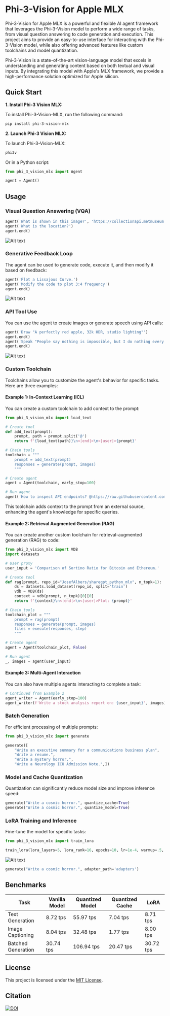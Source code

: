 # Phi-3-Vision for Apple MLX

Phi-3-Vision for Apple MLX is a powerful and flexible AI agent framework that leverages the Phi-3-Vision model to perform a wide range of tasks, from visual question answering to code generation and execution. This project aims to provide an easy-to-use interface for interacting with the Phi-3-Vision model, while also offering advanced features like custom toolchains and model quantization.

Phi-3-Vision is a state-of-the-art vision-language model that excels in understanding and generating content based on both textual and visual inputs. By integrating this model with Apple's MLX framework, we provide a high-performance solution optimized for Apple silicon.

## Quick Start

**1. Install Phi-3 Vision MLX:**

To install Phi-3-Vision-MLX, run the following command:

```bash
pip install phi-3-vision-mlx
```

**2. Launch Phi-3 Vision MLX:**

To launch Phi-3-Vision-MLX:

```bash
phi3v
```

Or in a Python script:

```python
from phi_3_vision_mlx import Agent

agent = Agent()
```

## Usage

### **Visual Question Answering (VQA)**

```python
agent('What is shown in this image?', 'https://collectionapi.metmuseum.org/api/collection/v1/iiif/344291/725918/main-image')
agent('What is the location?')
agent.end()
```

![Alt text](https://raw.githubusercontent.com/JosefAlbers/Phi-3-Vision-MLX/main/assets/vqa.png)

### **Generative Feedback Loop**

The agent can be used to generate code, execute it, and then modify it based on feedback:

```python
agent('Plot a Lissajous Curve.')
agent('Modify the code to plot 3:4 frequency')
agent.end()
```

![Alt text](https://raw.githubusercontent.com/JosefAlbers/Phi-3-Vision-MLX/main/assets/coding_agent.png)

### **API Tool Use**

You can use the agent to create images or generate speech using API calls:

```python
agent('Draw "A perfectly red apple, 32k HDR, studio lighting"')
agent.end()
agent('Speak "People say nothing is impossible, but I do nothing every day."')
agent.end()
```

![Alt text](https://raw.githubusercontent.com/JosefAlbers/Phi-3-Vision-MLX/main/assets/api_agent.png)

### **Custom Toolchain**

Toolchains allow you to customize the agent's behavior for specific tasks. Here are three examples:

#### Example 1: In-Context Learning (ICL)

You can create a custom toolchain to add context to the prompt:

```python
from phi_3_vision_mlx import load_text

# Create tool
def add_text(prompt):
    prompt, path = prompt.split('@')
    return f'{load_text(path)}\n<|end|>\n<|user|>{prompt}'

# Chain tools
toolchain = """
    prompt = add_text(prompt)
    responses = generate(prompt, images)
    """

# Create agent
agent = Agent(toolchain, early_stop=100)

# Run agent
agent('How to inspect API endpoints? @https://raw.githubusercontent.com/gradio-app/gradio/main/guides/08_gradio-clients-and-lite/01_getting-started-with-the-python-client.md')
```

This toolchain adds context to the prompt from an external source, enhancing the agent's knowledge for specific queries.

#### Example 2: Retrieval Augmented Generation (RAG)

You can create another custom toolchain for retrieval-augmented generation (RAG) to code:

```python
from phi_3_vision_mlx import VDB
import datasets

# User proxy
user_input = 'Comparison of Sortino Ratio for Bitcoin and Ethereum.'

# Create tool
def rag(prompt, repo_id="JosefAlbers/sharegpt_python_mlx", n_topk=1):
    ds = datasets.load_dataset(repo_id, split='train')
    vdb = VDB(ds)
    context = vdb(prompt, n_topk)[0][0]
    return f'{context}\n<|end|>\n<|user|>Plot: {prompt}'

# Chain tools
toolchain_plot = """
    prompt = rag(prompt)
    responses = generate(prompt, images)
    files = execute(responses, step)
    """

# Create agent
agent = Agent(toolchain_plot, False)

# Run agent
_, images = agent(user_input)
```

#### Example 3: Multi-Agent Interaction

You can also have multiple agents interacting to complete a task:

```python
# Continued from Example 2
agent_writer = Agent(early_stop=100)
agent_writer(f'Write a stock analysis report on: {user_input}', images)
```

### **Batch Generation**

For efficient processing of multiple prompts:

```python
from phi_3_vision_mlx import generate

generate([
    "Write an executive summary for a communications business plan",
    "Write a resume.", 
    "Write a mystery horror.",
    "Write a Neurology ICU Admission Note.",])
```

### **Model and Cache Quantization**

Quantization can significantly reduce model size and improve inference speed:

```python
generate("Write a cosmic horror.", quantize_cache=True)
generate("Write a cosmic horror.", quantize_model=True)
```

### **LoRA Training and Inference**

Fine-tune the model for specific tasks:

```python
from phi_3_vision_mlx import train_lora

train_lora(lora_layers=5, lora_rank=16, epochs=10, lr=1e-4, warmup=.5, mask_ratios=[.0], adapter_path='adapters', dataset_path = "JosefAlbers/akemiH_MedQA_Reason")
```

![Alt text](https://raw.githubusercontent.com/JosefAlbers/Phi-3-Vision-MLX/main/assets/train_log.png)

```python
generate("Write a cosmic horror.", adapter_path='adapters')
```

## Benchmarks

| Task                  | Vanilla Model | Quantized Model | Quantized Cache | LoRA        |
|-----------------------|---------------|-----------------|-----------------|-------------|
| Text Generation       |  8.72 tps     |  55.97 tps       |  7.04 tps      |  8.71 tps   |
| Image Captioning      |  8.04 tps     |  32.48 tps       |  1.77 tps      |  8.00 tps   |
| Batched Generation    | 30.74 tps     | 106.94 tps       | 20.47 tps      | 30.72 tps   |

## License

This project is licensed under the [MIT License](LICENSE).

## Citation

<a href="https://zenodo.org/doi/10.5281/zenodo.11403221"><img src="https://zenodo.org/badge/806709541.svg" alt="DOI"></a>